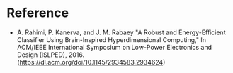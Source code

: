 # Reference
* A. Rahimi, P. Kanerva, and J. M. Rabaey "A Robust and Energy-Efficient Classifier Using Brain-Inspired Hyperdimensional Computing," In ACM/IEEE International Symposium on Low-Power Electronics and Design (ISLPED), 2016.(https://dl.acm.org/doi/10.1145/2934583.2934624)
